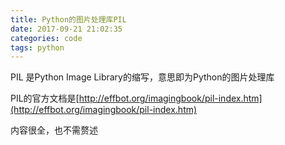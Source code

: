 ```yaml
---
title: Python的图片处理库PIL
date: 2017-09-21 21:02:35
categories: code
tags: python
---
```


PIL 是Python Image Library的缩写，意思即为Python的图片处理库

PIL的官方文档是[http://effbot.org/imagingbook/pil-index.htm](http://effbot.org/imagingbook/pil-index.htm)

内容很全，也不需赘述